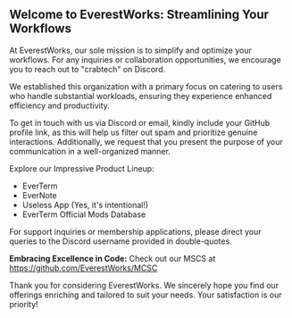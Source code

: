 ## Welcome to EverestWorks: Streamlining Your Workflows
At EverestWorks, our sole mission is to simplify and optimize your workflows. For any inquiries or collaboration opportunities, we encourage you to reach out to "crabtech" on Discord.

We established this organization with a primary focus on catering to users who handle substantial workloads, ensuring they experience enhanced efficiency and productivity.

To get in touch with us via Discord or email, kindly include your GitHub profile link, as this will help us filter out spam and prioritize genuine interactions. Additionally, we request that you present the purpose of your communication in a well-organized manner.

Explore our Impressive Product Lineup:

- EverTerm
- EverNote
- Useless App (Yes, it's intentional!)
- EverTerm Official Mods Database
  
For support inquiries or membership applications, please direct your queries to the Discord username provided in double-quotes.

**Embracing Excellence in Code:** Check out our MSCS at https://github.com/EverestWorks/MCSC

Thank you for considering EverestWorks. We sincerely hope you find our offerings enriching and tailored to suit your needs. Your satisfaction is our priority!
